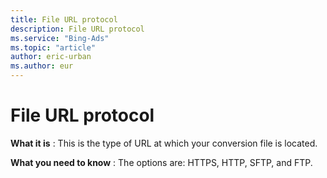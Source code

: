 ```yaml
---
title: File URL protocol
description: File URL protocol
ms.service: "Bing-Ads"
ms.topic: "article"
author: eric-urban
ms.author: eur
---
```


# File URL protocol

**What it is** : This is the type of URL at which your conversion file is located.

**What you need to know** : The options are: HTTPS, HTTP, SFTP, and FTP.


